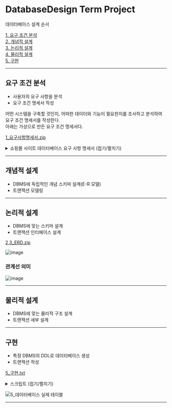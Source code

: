 # DatabaseDesign Term Project

데이터베이스 설계 순서

[1. 요구 조건 분석](#요구-조건-분석)
<br/>
[2. 개념적 설계](#개념적-설계)
<br/>
[3. 논리적 설계](#논리적-설계)
<br/>
[4. 물리적 설계](#물리적-설계)
<br/>
[5. 구현](#구현)

---

## 요구 조건 분석

- 사용자의 요구 사항을 분석
- 요구 조건 명세서 작성

어떤 시스템을 구축할 것인지, 어떠한 데이터와 기능이 필요한지를 조사하고 분석하여 요구 조건 명세서를 작성한다. <br/>
아래는 가상으로 만든 요구 조건 명세서다.

[1_요구사항명세서.zip](https://github.com/LeeJaeYong02/DatabaseDesign/files/12335037/1_.zip)
<details>
<summary>쇼핑몰 사이트 데이터베이스 요구 사항 명세서 (접기/펼치기)</summary>

목적

이 명세서는 쇼핑몰 사이트의 데이터베이스를 설계하고 구축하기 위한 요구 사항을 정의합니다. 데이터베이스는 제품, 주문, 고객 정보 등을 효율적으로 관리하고 웹 애플리케이션과 연동하여 원활한 쇼핑 경험을 제공해야 합니다.

기능적 요구 사항

1.  제품 관리
1.1. 제품 정보(제품명, 설명, 가격, 재고량 등)를 저장할 수 있어야 합니다.
1.2. 카테고리 및 서브카테고리를 정의하고 제품을 분류할 수 있어야 합니다.
1.3. 제품의 이미지 및 추가 정보를 첨부할 수 있어야 합니다.

2. 고객 관리
2.1. 고객 정보(이름, 이메일, 주소, 연락처 등)를 저장할 수 있어야 합니다.
2.2. 고객은 회원 가입을 통해 계정을 생성하고 로그인할 수 있어야 합니다.
2.3. 로그인한 고객은 주문 내역을 조회하고 프로필을 관리할 수 있어야 합니다.

3. 주문 처리
3.1. 고객은 제품을 선택하여 주문할 수 있어야 합니다.
3.2. 주문 내역(주문 번호, 주문 일자, 결제 상태 등)을 저장하고 조회할 수 있어야 합니다.
3.3. 주문한 제품의 재고량이 자동으로 감소되어야 합니다.
3.4. 주문 상태를 변경하여 주문 처리 과정을 추적할 수 있어야 합니다.

4. 장바구니
4.1. 로그인한 고객은 제품을 장바구니에 추가하고 관리할 수 있어야 합니다.
4.2. 장바구니에서 제품을 주문으로 이동하거나 삭제할 수 있어야 합니다.

5. 리뷰 및 평점
5.1. 고객은 제품에 대한 리뷰를 작성하고 평점을 부여할 수 있어야 합니다.
5.2. 리뷰와 평점은 해당 제품 페이지에 표시되어야 합니다.

비기능적 요구 사항

6. 보안
6.1. 고객의 개인정보와 결제 정보는 암호화되어 저장되어야 합니다.
6.2. 관리자와 고객 간에 적절한 접근 권한을 설정하여 데이터 보안을 유지해야 합니다.
7. 성능
7.1. 데이터베이스 쿼리는 효율적으로 처리되어야 하며, 제품 검색 및 주문 처리가 빠르게 이루어져야 합니다.
7.2. 서버의 부하를 최소화하기 위해 캐싱 메커니즘을 고려할 수 있습니다.

8. 확장성
8.1. 시스템은 향후 증가하는 데이터 양과 트래픽을 처리할 수 있도록 설계되어야 합니다.
8.2. 수평 확장을 위한 방법을 고려하여 데이터베이스 구조를 설계해야 합니다.

9. 가용성
9.1. 데이터베이스 서버의 가용성을 보장하기 위해 복구 메커니즘과 백업 전략을 마련해야 합니다.
</details>

---

## 개념적 설계

- DBMS에 독립적인 개념 스키마 설계(E-R 모델)
- 트랜잭션 모델링

---

## 논리적 설계

- DBMS에 맞는 스키마 설계
- 트랜잭션 인터페이스 설계

[2,3_ERD.zip](https://github.com/LeeJaeYong02/DatabaseDesign/files/12335108/2.3_ERD.zip)

![image](https://github.com/LeeJaeYong02/DatabaseDesign/assets/66985977/dc50e421-1a75-4c79-a1f5-9ecd7137871f)

### 관계선 의미
![image](https://github.com/LeeJaeYong02/DatabaseDesign/assets/66985977/d7ae73d9-a941-4a41-ac76-55aa2d403041)

---

## 물리적 설계

- DBMS에 맞는 물리적 구조 설계
- 트랜잭션 세부 설계

---

## 구현

- 특정 DBMS의 DDL로 데이터베이스 생성
- 트랜잭션 작성

[5_구현.txt](https://github.com/LeeJaeYong02/DatabaseDesign/files/12335066/4_.txt)
<details>
<summary>스크립트 (접기/펼치기)</summary>

-- 고객
CREATE TABLE "TB_CUSTOMER" (
	"CUSTOMER_ID"       VARCHAR(20)  NOT NULL, -- 고객ID
	"CUSTOMER_NAME"     VARCHAR(50)  NULL,     -- 이름
	"CUSTOMER_EMAIL"    VARCHAR(40)  NULL,     -- 이메일
	"CUSTOMER_ADDRESS"  VARCHAR(255) NULL,     -- 주소
	"CUSTOMER_CNTCT"    VARCHAR(13)  NULL,     -- 연락처
	"CUSTOMER_PASSWORD" VARCHAR(20)  NULL,     -- 비밀번호
	"CUSTOMER_JOINED"   DATE         NULL      -- 가입일
);

-- 고객
ALTER TABLE "TB_CUSTOMER"
	ADD
		CONSTRAINT "PK_TB_CUSTOMER" -- 고객 기본키
		PRIMARY KEY (
			"CUSTOMER_ID" -- 고객ID
		);

-- 제품
CREATE TABLE "TB_PRODUCT" (
	"PRODUCT_ID"          NUMERIC(37)   NOT NULL, -- 제품ID
	"PRODUCT_NAME"        VARCHAR(200)  NULL,     -- 제품명
	"PRODUCT_EXPLANATION" CLOB          NULL,     -- 설명
	"PRODUCT_PRICE"       NUMERIC(10)   NULL,     -- 가격
	"PRODUCT_INVNT"       NUMERIC(10)   NULL,     -- 재고량
	"PRODUCT_IMAGE_URL"   VARCHAR(1000) NULL,     -- 이미지 URL
	"CATEGORY_ID"         NUMERIC(37)   NULL      -- 카테고리ID
);

-- 제품
ALTER TABLE "TB_PRODUCT"
	ADD
		CONSTRAINT "PK_TB_PRODUCT" -- 제품 기본키
		PRIMARY KEY (
			"PRODUCT_ID" -- 제품ID
		);

-- 카테고리
CREATE TABLE "TB_CATEGORY" (
	"CATEGORY_ID"   NUMERIC(37) NOT NULL, -- 카테고리ID
	"CATEGORY_NAME" VARCHAR(50) NULL      -- CATEGORY_NAME
);

-- 카테고리
ALTER TABLE "TB_CATEGORY"
	ADD
		CONSTRAINT "PK_TB_CATEGORY" -- 카테고리 기본키
		PRIMARY KEY (
			"CATEGORY_ID" -- 카테고리ID
		);

-- 서브카테고리
CREATE TABLE "TB_SUBCATEGORY" (
	"SUBCATEGORY_ID"   NUMERIC(37) NOT NULL, -- 서브카테고리ID
	"SUBCATEGORY_NAME" VARCHAR(50) NULL,     -- 서브카테고리명
	"CATEGORY_ID"      NUMERIC(37) NOT NULL  -- 카테고리ID
);

-- 서브카테고리
ALTER TABLE "TB_SUBCATEGORY"
	ADD
		CONSTRAINT "PK_TB_SUBCATEGORY" -- 서브카테고리 기본키
		PRIMARY KEY (
			"SUBCATEGORY_ID", -- 서브카테고리ID
			"CATEGORY_ID"     -- 카테고리ID
		);

-- 주문
CREATE TABLE "TB_ORDER" (
	"ORDER_ID"               NUMERIC(37)  NOT NULL, -- 주문ID
	"CUSTOMER_ID"            VARCHAR(20)  NULL,     -- 고객ID
	"ORDER_DATE"             DATE         NULL,     -- 주문일자
	"ORDER_PAYMENT_STATUS"   NUMERIC(1)   NULL,     -- 결제상태
	"ORDER_SHIPPING_ADDRESS" VARCHAR(255) NULL,     -- 배송주소
	"ORDER_TOTAL_AMUNT"      NUMERIC(10)  NULL      -- 총금액
);

-- 주문
ALTER TABLE "TB_ORDER"
	ADD
		CONSTRAINT "PK_TB_ORDER" -- 주문 기본키
		PRIMARY KEY (
			"ORDER_ID" -- 주문ID
		);

-- 주문상세
CREATE TABLE "TB_ORDER_DETAIL" (
	"ORDER_DETAIL_ID"     NUMERIC(37) NOT NULL, -- 주문상세ID
	"ORDER_ID"            NUMERIC(37) NOT NULL, -- 주문ID
	"PRODUCT_ID"          NUMERIC(37) NOT NULL, -- 제품ID
	"ORDER_DETAIL_QNTTY"  NUMERIC(10) NULL,     -- 주문 수량
	"ORDER_DETAIL_AMOUNT" NUMERIC(10) NULL      -- 주문 금액
);

-- 주문상세
ALTER TABLE "TB_ORDER_DETAIL"
	ADD
		CONSTRAINT "PK_TB_ORDER_DETAIL" -- 주문상세 기본키
		PRIMARY KEY (
			"ORDER_DETAIL_ID", -- 주문상세ID
			"ORDER_ID",        -- 주문ID
			"PRODUCT_ID"       -- 제품ID
		);

-- 장바구니
CREATE TABLE "TB_CART" (
	"CART_ID"     NUMERIC(37) NOT NULL, -- 카트ID
	"CUSTOMER_ID" VARCHAR(20) NULL      -- 고객ID
);

-- 장바구니
ALTER TABLE "TB_CART"
	ADD
		CONSTRAINT "PK_TB_CART" -- 장바구니 기본키
		PRIMARY KEY (
			"CART_ID" -- 카트ID
		);

-- 주문상세
CREATE TABLE "TB_CART_DETAIL" (
	"CART_DETAIL_ID"       NUMERIC(37) NOT NULL, -- 장바구니상세ID
	"PRODUCT_ID"           NUMERIC(37) NOT NULL, -- 제품ID
	"CART_ID"              NUMERIC(37) NULL,     -- 카트ID
	"CART_DETAIL_QUANTITY" NUMERIC(10) NULL      -- 수량
);

-- 주문상세
ALTER TABLE "TB_CART_DETAIL"
	ADD
		CONSTRAINT "PK_TB_CART_DETAIL" -- 주문상세 기본키2
		PRIMARY KEY (
			"CART_DETAIL_ID", -- 장바구니상세ID
			"PRODUCT_ID"      -- 제품ID
		);

-- 리뷰
CREATE TABLE "TB_REVIEW" (
	"REVIEW_ID"      NUMERIC(37)   NOT NULL, -- REVIEW_ID
	"CUSTOMER_ID"    VARCHAR(20)   NOT NULL, -- 고객ID
	"PRODUCT_ID"     NUMERIC(37)   NOT NULL, -- 제품ID
	"REVIEW_CONTENT" VARCHAR(1000) NULL,     -- REVIEW_CONTENT
	"REVIEW_RATING"  NUMERIC(1,1)  NULL,     -- REVIEW_RATING
	"REVIEW_DATE"    DATE          NULL      -- REVIEW_DATE
);

-- 리뷰
ALTER TABLE "TB_REVIEW"
	ADD
		CONSTRAINT "PK_TB_REVIEW" -- 리뷰 기본키
		PRIMARY KEY (
			"REVIEW_ID",   -- REVIEW_ID
			"CUSTOMER_ID", -- 고객ID
			"PRODUCT_ID"   -- 제품ID
		);

-- 제품
ALTER TABLE "TB_PRODUCT"
	ADD
		CONSTRAINT "FK_TB_CATEGORY_TO_TB_PRODUCT" -- 카테고리 -> 제품
		FOREIGN KEY (
			"CATEGORY_ID" -- 카테고리ID
		)
		REFERENCES "TB_CATEGORY" ( -- 카테고리
			"CATEGORY_ID" -- 카테고리ID
		);

-- 서브카테고리
ALTER TABLE "TB_SUBCATEGORY"
	ADD
		CONSTRAINT "FK_TB_CG_TO_TB_SUBCG" -- 카테고리 -> 서브카테고리
		FOREIGN KEY (
			"CATEGORY_ID" -- 카테고리ID
		)
		REFERENCES "TB_CATEGORY" ( -- 카테고리
			"CATEGORY_ID" -- 카테고리ID
		);

-- 주문
ALTER TABLE "TB_ORDER"
	ADD
		CONSTRAINT "FK_TB_CUSTOMER_TO_TB_ORDER" -- 고객 -> 주문
		FOREIGN KEY (
			"CUSTOMER_ID" -- 고객ID
		)
		REFERENCES "TB_CUSTOMER" ( -- 고객
			"CUSTOMER_ID" -- 고객ID
		);

-- 주문상세
ALTER TABLE "TB_ORDER_DETAIL"
	ADD
		CONSTRAINT "FK_TB_PD_TO_TB_ORDER_DETAIL" -- 제품 -> 주문상세
		FOREIGN KEY (
			"PRODUCT_ID" -- 제품ID
		)
		REFERENCES "TB_PRODUCT" ( -- 제품
			"PRODUCT_ID" -- 제품ID
		);

-- 주문상세
ALTER TABLE "TB_ORDER_DETAIL"
	ADD
		CONSTRAINT "FK_TB_ORDER_TO_TB_ORDER_DETAIL" -- 주문 -> 주문상세
		FOREIGN KEY (
			"ORDER_ID" -- 주문ID
		)
		REFERENCES "TB_ORDER" ( -- 주문
			"ORDER_ID" -- 주문ID
		);

-- 장바구니
ALTER TABLE "TB_CART"
	ADD
		CONSTRAINT "FK_TB_CUSTOMER_TO_TB_CART" -- 고객 -> 장바구니
		FOREIGN KEY (
			"CUSTOMER_ID" -- 고객ID
		)
		REFERENCES "TB_CUSTOMER" ( -- 고객
			"CUSTOMER_ID" -- 고객ID
		);

-- 주문상세
ALTER TABLE "TB_CART_DETAIL"
	ADD
		CONSTRAINT "FK_TB_PD_TO_TB_CART_DETAIL" -- 제품 -> 주문상세2
		FOREIGN KEY (
			"PRODUCT_ID" -- 제품ID
		)
		REFERENCES "TB_PRODUCT" ( -- 제품
			"PRODUCT_ID" -- 제품ID
		);

-- 주문상세
ALTER TABLE "TB_CART_DETAIL"
	ADD
		CONSTRAINT "FK_TB_CART_TO_TB_CART_DETAIL" -- 장바구니 -> 주문상세
		FOREIGN KEY (
			"CART_ID" -- 카트ID
		)
		REFERENCES "TB_CART" ( -- 장바구니
			"CART_ID" -- 카트ID
		);

-- 리뷰
ALTER TABLE "TB_REVIEW"
	ADD
		CONSTRAINT "FK_TB_PRODUCT_TO_TB_REVIEW" -- 제품 -> 리뷰
		FOREIGN KEY (
			"PRODUCT_ID" -- 제품ID
		)
		REFERENCES "TB_PRODUCT" ( -- 제품
			"PRODUCT_ID" -- 제품ID
		);

-- 리뷰
ALTER TABLE "TB_REVIEW"
	ADD
		CONSTRAINT "FK_TB_CUSTOMER_TO_TB_REVIEW" -- 고객 -> 리뷰
		FOREIGN KEY (
			"CUSTOMER_ID" -- 고객ID
		)
		REFERENCES "TB_CUSTOMER" ( -- 고객
			"CUSTOMER_ID" -- 고객ID
		);

-- Create Indexes
CREATE INDEX idx_Product_ProductName ON TB_PRODUCT(PRODUCT_NAME);
CREATE INDEX idx_Order_CustomerID ON TB_ORDER(CUSTOMER_ID);
CREATE INDEX idx_OrderDetail_OrderID ON TB_ORDER_DETAIL(ORDER_ID);
CREATE INDEX idx_OrderDetail_ProductID ON TB_ORDER_DETAIL(PRODUCT_ID);
CREATE INDEX idx_Cart_CustomerID ON TB_CART(CUSTOMER_ID);
CREATE INDEX idx_CartDetail_CartID ON TB_CART_DETAIL(CART_ID);
CREATE INDEX idx_CartDetail_ProductID ON TB_CART_DETAIL(PRODUCT_ID);
CREATE INDEX idx_Review_CustomerID ON TB_REVIEW(CUSTOMER_ID);
CREATE INDEX idx_Review_ProductID ON TB_REVIEW(PRODUCT_ID);
CREATE INDEX idx_Subcategory_CategoryID ON TB_SUBCATEGORY(CATEGORY_ID);
</details>

![5_데이터베이스 실제 테이블](https://github.com/LeeJaeYong02/DatabaseDesign/assets/66985977/1f36c9d4-a8da-4868-9eca-42449303c9ae)

---

